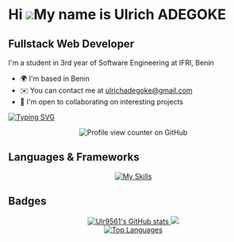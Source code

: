 Hi ![](https://user-images.githubusercontent.com/18350557/176309783-0785949b-9127-417c-8b55-ab5a4333674e.gif)My name is Ulrich ADEGOKE
======================================================================================================================================
## Fullstack Web Developer

I'm a student in 3rd year of Software Engineering at IFRI, Benin

- 🌍 I'm based in Benin
- ✉️ You can contact me at [ulrichadegoke@gmail.com](mailto:ulrichadegoke@gmail.com)
- 🤝 I'm open to collaborating on interesting projects

[![Typing SVG](https://readme-typing-svg.herokuapp.com/?font=Exo&color=blue&size=30&center=true&vCenter=true&width=600&height=100&lines=FullStack+Developer,;Cybersecurity+Enthusiast,;Computer+Science+Student,;Active+Learner/Researcher)](https://git.io/typing-svg)
<div align="center">
    <img src="https://komarev.com/ghpvc/?username=Ulr9561" alt="Profile view counter on GitHub" />
</div>

## Languages & Frameworks
<div align="center">
    <p>
        <a href="https://skillicons.dev" rel="nofollow">
            <img src="https://skillicons.dev/icons?i=js,ts,html,css,react,redux,tailwind,php,laravel,mysql,mongodb,cpp,c,java,git,nodejs,express,vscode,visualstudio,postman,npm" alt="My Skills" style="max-width: 100%;"/>
        </a>
    </p>
</div>

## Badges
<div align="center">
    <a href="http://www.github.com/Ulr9561">
        <img src="https://github-readme-stats.vercel.app/api?username=Ulr9561&show_icons=true&hide=&count_private=true&title_color=0891b2&text_color=ffffff&icon_color=0891b2&bg_color=1c1917&hide_border=true&show_icons=true" alt="Ulr9561's GitHub stats" />
    </a>
    <a href="http://www.github.com/Ulr9561">
        <img src="https://github-readme-streak-stats.herokuapp.com/?user=Ulr9561&stroke=ffffff&background=1c1917&ring=0891b2&fire=0891b2&currStreakNum=ffffff&currStreakLabel=0891b2&sideNums=ffffff&sideLabels=ffffff&dates=ffffff&hide_border=true" />
    </a>
</div>

<div align="center">
    <a href="https://github.com/Ulr9561" align="left">
        <img src="https://github-readme-stats.vercel.app/api/top-langs/?username=Ulr9561&langs_count=10&title_color=0891b2&text_color=ffffff&icon_color=0891b2&bg_color=1c1917&hide_border=true&locale=en&custom_title=Top%20Languages" alt="Top Languages" />
    </a>
</div>


